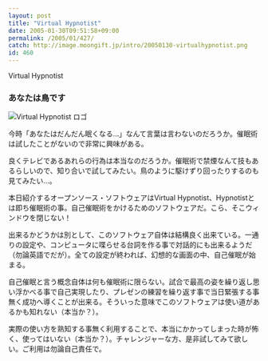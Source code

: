 ```yaml
---
layout: post
title: "Virtual Hypnotist"
date: 2005-01-30T09:51:58+09:00
permalink: /2005/01/427/
catch: http://image.moongift.jp/intro/20050130-virtualhypnotist.png
id: 460
---
```

Virtual Hypnotist  
<!--more-->

### あなたは鳥です
  

![Virtual Hypnotist ロゴ](http://image.moongift.jp/intro/20050130-virtualhypnotist.png "Virtual Hypnotist ロゴ")

  

今時「あなたはだんだん眠くなる…」なんて言葉は言わないのだろうか。催眠術は試したことがないので非常に興味がある。

  

良くテレビであるあれらの行為は本当なのだろうか。催眠術で禁煙なんて技もあるらしいので、知り合いで試してみたい。鳥のように駆けずり回ったりするのも見てみたい…。

  

本日紹介するオープンソース・ソフトウェアはVirtual Hypnotist、Hypnotistとは即ち催眠術の事。自己催眠術をかけるためのソフトウェアだ。こら、そこウィンドウを閉じない！

  

出来るかどうかは別として、このソフトウェア自体は結構良く出来ている。一通りの設定や、コンピュータに喋らせる台詞を作る事で対話的にも出来るようだ（勿論英語でだが）。全ての設定が終われば、幻想的な画面の中、自己催眠が始まる。

  

自己催眠と言う概念自体は何も催眠術に限らない。試合で最高の姿を繰り返し思い浮かべる事で自己実現したり、プレゼンの練習を繰り返す事で当日緊張する事無く成功へ導くことが出来る。そういった意味でこのソフトウェアは使い道があるかも知れない（本当か？）。

  

実際の使い方を熟知する事無く利用することで、本当にかかってしまった時が怖く、使ってはいない（本当か？）。チャレンジャーな方、是非試してみて欲しい。ご利用は勿論自己責任で。

